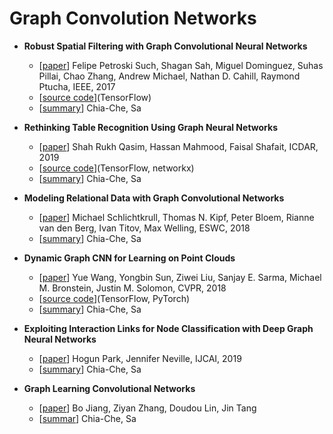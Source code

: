 # Graph Convolution Networks

- **Robust Spatial Filtering with Graph Convolutional Neural Networks** 
	- [[paper](https://arxiv.org/pdf/1703.00792.pdf)] Felipe Petroski Such, Shagan Sah, Miguel Dominguez, Suhas Pillai, Chao Zhang, Andrew Michael, Nathan D. Cahill, Raymond Ptucha, IEEE, 2017
	- [[source code](https://github.com/fps7806/Graph-CNN)](TensorFlow)
	- [[summary](./robust_spatial_filtering_with_graph_convolutional.md)] Chia-Che, Sa

- **Rethinking Table Recognition Using Graph Neural Networks** 
	- [[paper](https://arxiv.org/pdf/1905.13391.pdf)] Shah Rukh Qasim, Hassan Mahmood, Faisal Shafait, ICDAR, 2019
	- [[source code](https://github.com/shahrukhqasim/TIES-2.0)](TensorFlow, networkx)
	- [[summary](./rethinking_table_recognition_using_graph_neural_networks.md)] Chia-Che, Sa

- **Modeling Relational Data with Graph Convolutional Networks** 
    - [[paper](https://arxiv.org/pdf/1703.06103.pdf)] Michael Schlichtkrull, Thomas N. Kipf, Peter Bloem, Rianne van den Berg, Ivan Titov, Max Welling, ESWC, 2018
    - [[summary](./modeling_relational_data_with_graph_convolutional_networks.md)] Chia-Che, Sa
    
- **Dynamic Graph CNN for Learning on Point Clouds** 
    - [[paper](https://arxiv.org/pdf/1801.07829.pdf)] Yue Wang, Yongbin Sun, Ziwei Liu, Sanjay E. Sarma, Michael M. Bronstein, Justin M. Solomon, CVPR, 2018
    - [[source code](https://github.com/WangYueFt/dgcnn)](TensorFlow, PyTorch)
    - [[summary](./dynamic_graph_cnn_for_learning_on_point_clouds.md)] Chia-Che, Sa
   
- **Exploiting Interaction Links for Node Classification with Deep Graph Neural Networks** 
    - [[paper](https://www.ijcai.org/proceedings/2019/0447.pdf)] Hogun Park, Jennifer Neville, IJCAI, 2019
    - [[summary](./exploiting_interaction_links_for_node_classification_with_deep_graph_neural_networks.md)] Chia-Che, Sa

- **Graph Learning Convolutional Networks**
    - [[paper](https://arxiv.org/pdf/1811.09971.pdf)] Bo Jiang, Ziyan Zhang, Doudou Lin, Jin Tang
    - [[summar](./graph_learning_convolutional_networks.md)] Chia-Che, Sa
    
